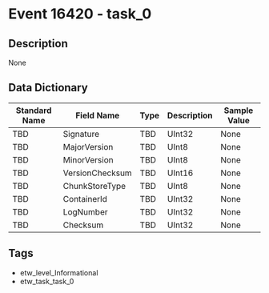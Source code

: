 # Event 16420 - task_0

## Description
None

## Data Dictionary
|Standard Name|Field Name|Type|Description|Sample Value|
|---|---|---|---|---|
|TBD|Signature|TBD|UInt32|None|None|
|TBD|MajorVersion|TBD|UInt8|None|None|
|TBD|MinorVersion|TBD|UInt8|None|None|
|TBD|VersionChecksum|TBD|UInt16|None|None|
|TBD|ChunkStoreType|TBD|UInt8|None|None|
|TBD|ContainerId|TBD|UInt32|None|None|
|TBD|LogNumber|TBD|UInt32|None|None|
|TBD|Checksum|TBD|UInt32|None|None|

## Tags
* etw_level_Informational
* etw_task_task_0